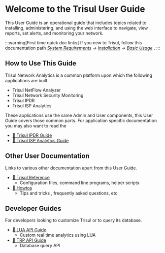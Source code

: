 # Welcome to the Trisul User Guide

This User Guide is an operational guide that includes topics related to installing, administering, and using the web interface to navigate, view reports, set alerts, and monitoring your network.

:::warning[First time quick doc links]
If you new to Trisul, follow this documentation path [*System Requirements*](/docs/ag/install/requirements)  &rarr; [*Installation*](/docs/ag/install/doinstall) &rarr;  [*Basic Usage*](/docs/ug/basicusage/) . 
:::

## How to Use This Guide

Trisul Network Analytics is a common platform upon which the following applications are built.
- Trisul NetFlow Analyzer
- Trisul Network Security Monitoring 
- Trisul IPDR
- Trisul ISP Analytics 

These applications use the same Admin and User components, this User Guide covers those common parts. For application specific documentation you may also want to read the 
- [:memo: Trisul IPDR Guide](/docs/ipdr)
- [:memo: Trisul ISP Analytics Guide](/docs/isp)


## Other User Documentation

Links to various other documentation apart from this User Guide.

- [:memo: Trisul Reference](/docs/ref)
  - Configuration files, command line programs, helper  scripts 
- [:memo: Howtos](/docs/howto)
  - Tips and tricks , frequently asked questions, etc

## Developer Guides

For developers looking to customize Trisul or to query its database.

- [:memo: LUA API Guide](/docs/lua)
  - Custom real time analytics using LUA
- [:memo: TRP API Guide](/docs/trp)
  - Database query API 


